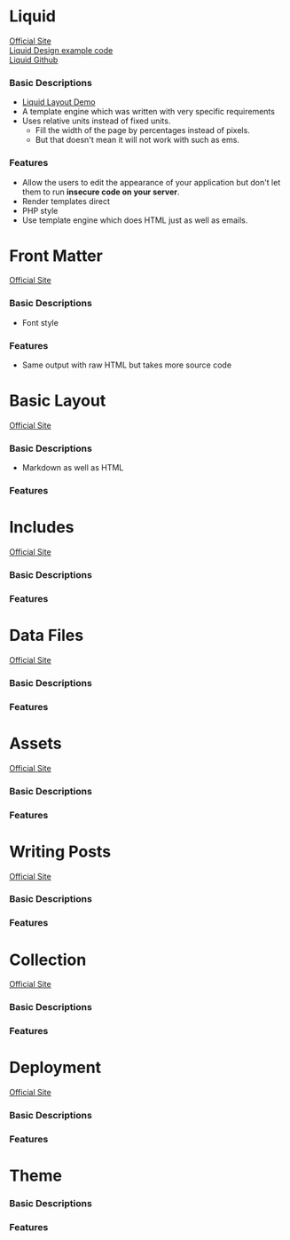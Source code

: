 # Liquid
[Official Site](https://jekyllrb.com/docs/step-by-step/02-liquid/)  
[Liquid Design example code](https://www.sitepoint.com/liquid-design/)  
[Liquid Github](https://github.com/Shopify/liquid)

### Basic Descriptions
- [Liquid Layout Demo](https://codepen.io/nickpettit/full/htviL)
- A template engine which was written with very specific requirements
- Uses relative units instead of fixed units.
  - Fill the width of the page by percentages instead of pixels.
  - But that doesn't mean it will not work with such as ems.
  

### Features
- Allow the users to edit the appearance of your application but don't let them to run **insecure code on your server**.
- Render templates direct
- PHP style
- Use template engine which does HTML just as well as emails.


# Front Matter
[Official Site](https://jekyllrb.com/docs/step-by-step/03-front-matter/)

### Basic Descriptions
- Font style

### Features
- Same output with raw HTML but takes more source code


# Basic Layout
[Official Site](https://jekyllrb.com/docs/step-by-step/04-layouts/)

### Basic Descriptions
- Markdown as well as HTML

### Features


# Includes
[Official Site](https://jekyllrb.com/docs/step-by-step/05-includes/)

### Basic Descriptions

### Features


# Data Files
[Official Site](https://jekyllrb.com/docs/step-by-step/06-data-files/)

### Basic Descriptions

### Features


# Assets
[Official Site](https://jekyllrb.com/docs/step-by-step/07-assets/)

### Basic Descriptions

### Features


# Writing Posts
[Official Site](https://jekyllrb.com/docs/step-by-step/08-blogging/)

### Basic Descriptions

### Features


# Collection
[Official Site](https://jekyllrb.com/docs/step-by-step/09-collections/)

### Basic Descriptions

### Features


# Deployment
[Official Site](https://jekyllrb.com/docs/step-by-step/10-deployment/)

### Basic Descriptions

### Features


# Theme

### Basic Descriptions

### Features
